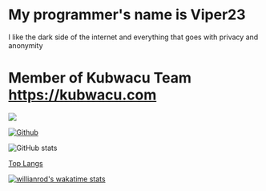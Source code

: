 # My programmer's name is Viper23
I like the dark side of the internet and everything that goes with privacy and anonymity

# Member of Kubwacu Team https://kubwacu.com

![](https://visitor-badge.laobi.icu/badge?page_id=TonyV23.TonyV23)

[![Github](https://img.shields.io/github/followers/TonyV23?label=Follow&style=social)](https://github.com/TonyV23)

![GitHub stats](https://github-readme-stats.vercel.app/api?username=TonyV23&show_icons=true&theme=tokyonight)

[Top Langs](https://github-readme-stats.vercel.app/api/top-langs/?username=TonyV23&theme=tokyonight)

[![willianrod's wakatime stats](https://github-readme-stats.vercel.app/api/wakatime?username=TonyV23)](https://github.com/anuraghazra/github-readme-stats)
